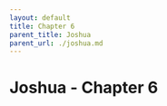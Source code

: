 ```yaml
---
layout: default
title: Chapter 6
parent_title: Joshua
parent_url: ./joshua.md
---
```


# Joshua - Chapter 6
